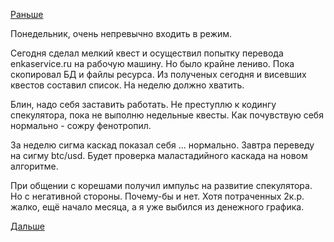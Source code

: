 [Раньше](2016.06.02.md)

Понедельник, очень непревычно входить в режим.

Сегодня сделал мелкий квест и осуществил попытку перевода enkaservice.ru на рабочую машину. Но было крайне лениво. Пока скопировал БД и файлы ресурса.
Из полученых сегодня и висевших квестов составил список. На неделю должно хватить.

Блин, надо себя заставить работать. Не преступлю к кодингу спекулятора, пока не выполню недельные квесты. Как почувствую себя нормально - сожру фенотропил.

За неделю сигма каскад показал себя ... нормально. Завтра переведу на сигму btc/usd. Будет проверка маластадийного каскада на новом алгоритме.

При общении с корешами получил импульс на развитие спекулятора. Но с негативной стороны. Почему-бы и нет. Хотя потраченных 2к.р. жалко, ещё начало месяца, а я уже выбился из денежного графика.

[Дальше](2016.06.08.md)